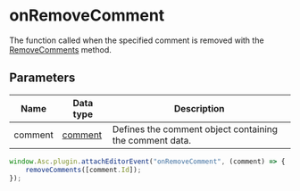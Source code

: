 # onRemoveComment

The function called when the specified comment is removed with the [RemoveComments](../../methods/text-document-api/Api/Methods/RemoveComments.md) method.

## Parameters

| **Name** | **Data type** | **Description** |
| --------- | ------------- | ----------- |
| comment | [comment](Enumeration/comment.md) | Defines the comment object containing the comment data. |

```javascript
window.Asc.plugin.attachEditorEvent("onRemoveComment", (comment) => {
    removeComments([comment.Id]);
});
```

